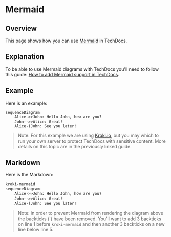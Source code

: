 # Mermaid

## Overview

This page shows how you can use [Mermaid](https://mermaid.js.org/intro/) in TechDocs.

## Explanation

To be able to use Mermaid diagrams with TechDocs you'll need to follow this guide: [How to add Mermaid support in TechDocs](https://backstage.io/docs/features/techdocs/how-to-guides#how-to-add-mermaid-support-in-techdocs).

## Example

Here is an example:

```kroki-mermaid
sequenceDiagram
    Alice->>John: Hello John, how are you?
    John-->>Alice: Great!
    Alice-)John: See you later!
```

>Note: For this example we are using [Kroki.io](https://kroki.io/), but you may which to run your own server to protect TechDocs with sensitive content. More details on this topic are in the previously linked guide.

## Markdown

Here is the Markdown:

```markdown
kroki-mermaid
sequenceDiagram
    Alice->>John: Hello John, how are you?
    John-->>Alice: Great!
    Alice-)John: See you later!
```

>Note: in order to prevent Mermaid from rendering the diagram above the backticks (\`) have been removed. You'll want to add 3 backticks on line 1 before `kroki-mermaid` and then another 3 backticks on a new line below line 5.
